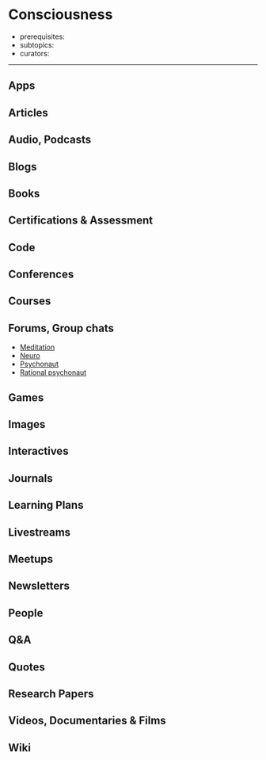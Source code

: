 # Consciousness

- prerequisites:
- subtopics:
- curators:

------

## Apps

## Articles

## Audio, Podcasts

## Blogs

## Books

## Certifications & Assessment

## Code

## Conferences

## Courses

## Forums, Group chats

- [Meditation](https://www.reddit.com/r/Meditation/)
- [Neuro](https://www.reddit.com/r/neuro/)
- [Psychonaut](https://www.reddit.com/r/Psychonaut/)
- [Rational psychonaut](https://www.reddit.com/r/RationalPsychonaut/)

## Games

## Images

## Interactives

## Journals

## Learning Plans

## Livestreams

## Meetups

## Newsletters

## People

## Q&A

## Quotes

## Research Papers

## Videos, Documentaries & Films

## Wiki
